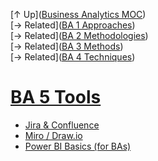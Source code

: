 [↑ Up]([Business Analytics MOC](Business%20Analytics%20MOC.md))  
[→ Related]([BA 1 Approaches](BA%201%20Approaches.md))  
[→ Related]([BA 2 Methodologies](BA%202%20Methodologies.md))  
[→ Related]([BA 3 Methods](BA%203%20Methods.md))  
[→ Related]([BA 4 Techniques](BA%204%20Techniques.md))

# [BA 5 Tools](.md)

- [Jira & Confluence](Jira%20&%20Confluence)
- [Miro / Draw.io](Miro%20/%20Draw.io)
- [Power BI Basics (for BAs)](Power%20BI%20Basics%20(for%20BAs))